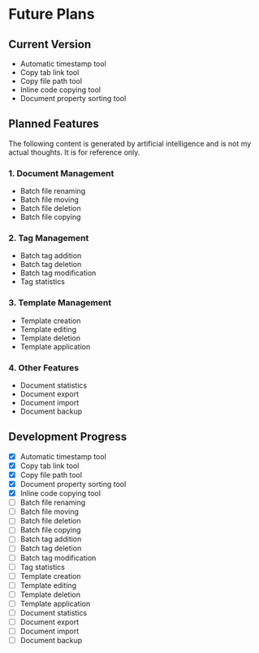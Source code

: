 # Future Plans

## Current Version

- Automatic timestamp tool
- Copy tab link tool
- Copy file path tool
- Inline code copying tool
- Document property sorting tool

## Planned Features

The following content is generated by artificial intelligence and is not my actual thoughts. It is for reference only.

### 1. Document Management
- Batch file renaming
- Batch file moving
- Batch file deletion
- Batch file copying

### 2. Tag Management
- Batch tag addition
- Batch tag deletion
- Batch tag modification
- Tag statistics

### 3. Template Management
- Template creation
- Template editing
- Template deletion
- Template application

### 4. Other Features
- Document statistics
- Document export
- Document import
- Document backup

## Development Progress

- [x] Automatic timestamp tool
- [x] Copy tab link tool
- [x] Copy file path tool
- [x] Document property sorting tool
- [x] Inline code copying tool
- [ ] Batch file renaming
- [ ] Batch file moving
- [ ] Batch file deletion
- [ ] Batch file copying
- [ ] Batch tag addition
- [ ] Batch tag deletion
- [ ] Batch tag modification
- [ ] Tag statistics
- [ ] Template creation
- [ ] Template editing
- [ ] Template deletion
- [ ] Template application
- [ ] Document statistics
- [ ] Document export
- [ ] Document import
- [ ] Document backup 

